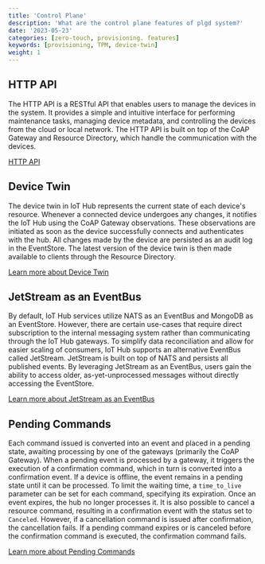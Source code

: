 ```yaml
---
title: 'Control Plane'
description: 'What are the control plane features of plgd system?'
date: '2023-05-23'
categories: [zero-touch, provisioning. features]
keywords: [provisioning, TPM, device-twin]
weight: 1
---
```


## HTTP API

The HTTP API is a RESTful API that enables users to manage the devices in the system. It provides a simple and intuitive interface for performing maintenance tasks, managing device metadata, and controlling the devices from the cloud or local network. The HTTP API is built on top of the CoAP Gateway and Resource Directory, which handle the communication with the devices.

[HTTP API](https://petstore.swagger.io/?url=https://raw.githubusercontent.com/plgd-dev/hub/main/http-gateway/swagger.yaml)

## Device Twin

The device twin in IoT Hub represents the current state of each device's resource. Whenever a connected device undergoes any changes, it notifies the IoT Hub using the CoAP Gateway observations. These observations are initiated as soon as the device successfully connects and authenticates with the hub. All changes made by the device are persisted as an audit log in the EventStore. The latest version of the device twin is then made available to clients through the Resource Directory.

[Learn more about Device Twin](/docs/features/control-plane/device-twin)

## JetStream as an EventBus

By default, IoT Hub services utilize NATS as an EventBus and MongoDB as an EventStore. However, there are certain use-cases that require direct subscription to the internal messaging system rather than communicating through the IoT Hub gateways. To simplify data reconciliation and allow for easier scaling of consumers, IoT Hub supports an alternative EventBus called JetStream. JetStream is built on top of NATS and persists all published events. By leveraging JetStream as an EventBus, users gain the ability to access older, as-yet-unprocessed messages without directly accessing the EventStore.

[Learn more about JetStream as an EventBus](/docs/features/control-plane/jetstream)

## Pending Commands

Each command issued is converted into an event and placed in a pending state, awaiting processing by one of the gateways (primarily the CoAP Gateway). When a pending event is processed by a gateway, it triggers the execution of a confirmation command, which in turn is converted into a confirmation event. If a device is offline, the event remains in a pending state until it can be processed. To limit the waiting time, a `time_to_live` parameter can be set for each command, specifying its expiration. Once an event expires, the hub no longer processes it. It is also possible to cancel a resource command, resulting in a confirmation event with the status set to `Canceled`. However, if a cancellation command is issued after confirmation, the cancellation fails. If a pending command expires or is canceled before the confirmation command is executed, the confirmation command fails.

[Learn more about Pending Commands](/docs/features/control-plane/pending-commands)
